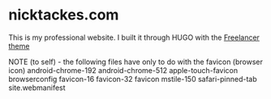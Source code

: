# nicktackes.com

This is my professional website. I built it through HUGO with the [Freelancer theme](https://github.com/digitalcraftsman/hugo-freelancer-theme)

NOTE (to self) - the following files have only to do with the favicon (browser icon)
android-chrome-192
android-chrome-512
apple-touch-favicon
browserconfig
favicon-16
favicon-32
favicon
mstile-150
safari-pinned-tab
site.webmanifest
